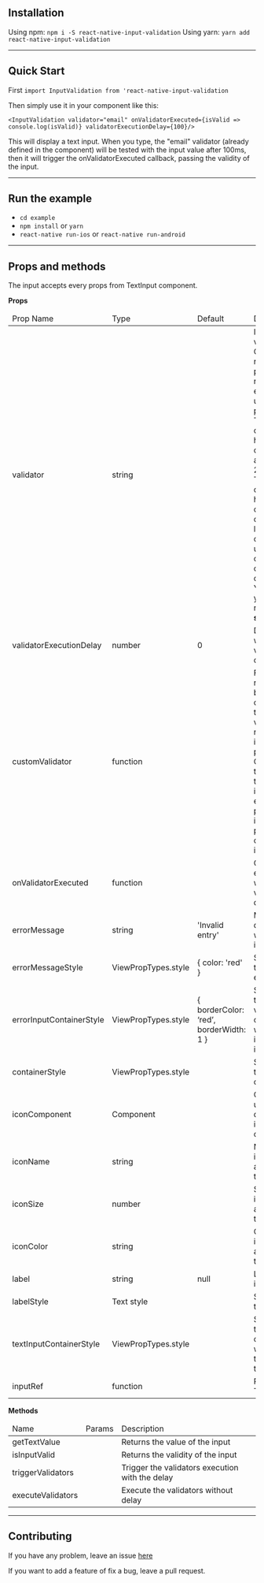 ## **Installation**

Using npm: `npm i -S react-native-input-validation`
Using yarn: `yarn add react-native-input-validation`

---

## **Quick Start**

First `import InputValidation from 'react-native-input-validation`

Then simply use it in your component like this:

`<InputValidation validator="email" onValidatorExecuted={isValid => console.log(isValid)} validatorExecutionDelay={100}/>`

This will display a text input. When you type, the "email" validator (already defined in the component) will be tested with the input value after 100ms, then it will trigger the onValidatorExecuted callback, passing the validity of the input.

---

## **Run the example**

* `cd example`
* `npm install` or `yarn`
* `react-native run-ios` or `react-native run-android`

---

## **Props and methods**

The input accepts every props from TextInput component.

**Props**

<table>
    <thead>
        <tr>
            <td>Prop Name</td>
            <td>Type</td>
            <td>Default</td>
            <td>Description</td>
        </tr>
    </thead>
    <tbody>
        <tr>
            <td>validator</td>
            <td>string</td>
            <td></td>
            <td>Input validators. Can be a regexp or a predefined name like email, username or password. The username condition is to have at least 6 characters and at most 20 characters. The password condition is to have at least 8 characters, one lowercase, one uppercase, one special character and one number. You can pass your own regexp <b>as a string</b>.</td>
        </tr>
        <tr>
            <td>validatorExecutionDelay</td>
            <td>number</td>
            <td>0</td>
            <td>Delay after which validation is checked</td>
        </tr>
        <tr>
            <td>customValidator</td>
            <td>function</td>
            <td></td>
            <td>Function returning a boolean corresponding to the input validity, receiving input value as parameter. Can be used to compare the value of 2 inputs, for exemple password input, and password confirmation input.</td>
        </tr>
        <tr>
            <td>onValidatorExecuted</td>
            <td>function</td>
            <td></td>
            <td>Callback executed when the validation is done</td>
        </tr>
        <tr>
            <td>errorMessage</td>
            <td>string</td>
            <td>'Invalid entry'</td>
            <td>Message displayed when the input is invalid</td>
        </tr>
        <tr>
            <td>errorMessageStyle</td>
            <td>ViewPropTypes.style</td>
            <td>{ color: 'red' }</td>
            <td>Style applied to the text error message</td>
        </tr>
        <tr>
            <td>errorInputContainerStyle</td>
            <td>ViewPropTypes.style</td>
            <td>{ borderColor: ‘red’, borderWidth: 1 }</td>
            <td>Style applied to the input view container when the input is invalid.</td>
        </tr>
        <tr>
            <td>containerStyle</td>
            <td>ViewPropTypes.style</td>
            <td></td>
            <td>Style applied to the global container</td>
        </tr>
        <tr>
            <td>iconComponent</td>
            <td>Component</td>
            <td></td>
            <td>Component used to display the icon at the left of the input.</td>
        </tr>
        <tr>
            <td>iconName</td>
            <td>string</td>
            <td></td>
            <td>Name of the icon displayed at the left of the input</td>
        </tr>
        <tr>
            <td>iconSize</td>
            <td>number</td>
            <td></td>
            <td>Size of the icon displayed at the left of the input</td>
        </tr>
        <tr>
            <td>iconColor</td>
            <td>string</td>
            <td></td>
            <td>Color of the icon displayed at the left of the input</td>
        </tr>
        <tr>
            <td>label</td>
            <td>string</td>
            <td>null</td>
            <td>Label of the input</td>
        </tr>
        <tr>
            <td>labelStyle</td>
            <td>Text style</td>
            <td></td>
            <td>Style applied to the label</td>
        </tr>
        <tr>
            <td>textInputContainerStyle</td>
            <td>ViewPropTypes.style</td>
            <td></td>
            <td>Style applied to the input container, which wraps the icon and the input</td>
        </tr>
        <tr>
            <td>inputRef</td>
            <td>function</td>
            <td></td>
            <td>Ref for the TextInput</td>
        </tr>
    </tbody>
</table>

**Methods**

<table>
    <thead>
        <tr>
            <td>Name</td>
            <td>Params</td>
            <td>Description</td>
        <tr>
    </thead>
    <tbody>
        <tr>
            <td>getTextValue</td>
            <td></td>
            <td>Returns the value of the input</td>
        </tr>
        <tr>
            <td>isInputValid</td>
            <td></td>
            <td>Returns the validity of the input</td>
        </tr>
        <tr>
            <td>triggerValidators</td>
            <td></td>
            <td>Trigger the validators execution with the delay</td>
        </tr>
        <tr>
            <td>executeValidators</td>
            <td></td>
            <td>Execute the validators without delay</td>
        </tr>
    </tbody>
</table>

---

## **Contributing**

If you have any problem, leave an issue [here](https://github.com/foyarash/react-native-input-validation/issues)

If you want to add a feature of fix a bug, leave a pull request.
